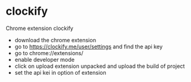 # clockify
Chrome extension clockify

- download the chrome extension
- go to https://clockify.me/user/settings and find the api key
- go to chrome://extensions/
- enable developer mode
- click on upload extension unpacked and upload the build of project
- set the api kei in option of extension
